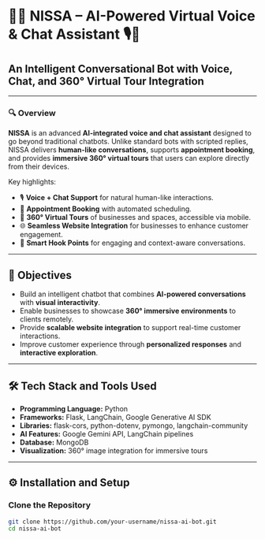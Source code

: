 # 🤖🌐 NISSA – AI-Powered Virtual Voice & Chat Assistant 🎙️📱  

## An Intelligent Conversational Bot with Voice, Chat, and 360° Virtual Tour Integration  

---

### 🔍 Overview  
**NISSA** is an advanced **AI-integrated voice and chat assistant** designed to go beyond traditional chatbots. Unlike standard bots with scripted replies, NISSA delivers **human-like conversations**, supports **appointment booking**, and provides **immersive 360° virtual tours** that users can explore directly from their devices.  

Key highlights:  
- 🎙️ **Voice + Chat Support** for natural human-like interactions.  
- 📅 **Appointment Booking** with automated scheduling.  
- 🏢 **360° Virtual Tours** of businesses and spaces, accessible via mobile.  
- 🌐 **Seamless Website Integration** for businesses to enhance customer engagement.  
- 🔑 **Smart Hook Points** for engaging and context-aware conversations.  

---

## 🎯 Objectives  
- Build an intelligent chatbot that combines **AI-powered conversations** with **visual interactivity**.  
- Enable businesses to showcase **360° immersive environments** to clients remotely.  
- Provide **scalable website integration** to support real-time customer interactions.  
- Improve customer experience through **personalized responses** and **interactive exploration**.  

---

## 🛠️ Tech Stack and Tools Used  
- **Programming Language:** Python  
- **Frameworks:** Flask, LangChain, Google Generative AI SDK  
- **Libraries:** flask-cors, python-dotenv, pymongo, langchain-community  
- **AI Features:** Google Gemini API, LangChain pipelines  
- **Database:** MongoDB  
- **Visualization:** 360° image integration for immersive tours  

---

## ⚙️ Installation and Setup  

### Clone the Repository  
```sh
git clone https://github.com/your-username/nissa-ai-bot.git
cd nissa-ai-bot
